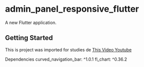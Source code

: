 # admin_panel_responsive_flutter

A new Flutter application.

## Getting Started

This is project was imported for studies de [This Video Youtube](https://youtu.be/n7O3pXfENPU)

Dependencies
curved_navigation_bar: ^1.0.1
fl_chart: ^0.36.2
